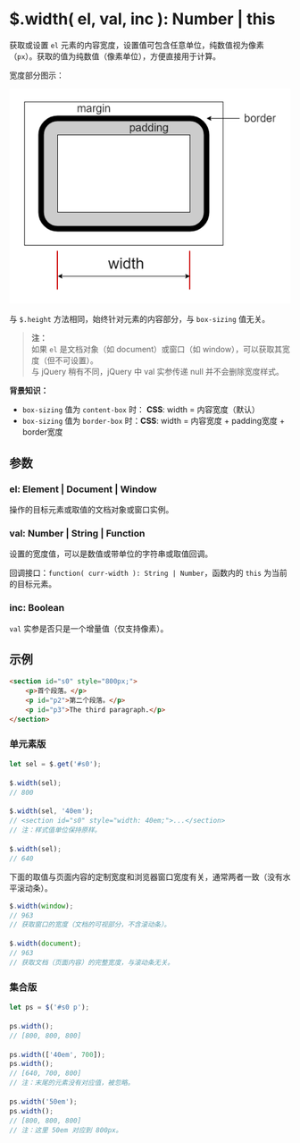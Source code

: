 # $.width( el, val, inc ): Number | this

获取或设置 `el` 元素的内容宽度，设置值可包含任意单位，纯数值视为像素（`px`）。获取的值为纯数值（像素单位），方便直接用于计算。

宽度部分图示：

![元素的宽度部分](images/width.png)

与 `$.height` 方法相同，始终针对元素的内容部分，与 `box-sizing` 值无关。

> **注：**<br>
> 如果 `el` 是文档对象（如 document）或窗口（如 window），可以获取其宽度（但不可设置）。<br>
> 与 jQuery 稍有不同，jQuery 中 val 实参传递 null 并不会删除宽度样式。<br>

**背景知识：**

- `box-sizing` 值为 `content-box` 时： **CSS**: width = 内容宽度（默认）
- `box-sizing` 值为 `border-box` 时：**CSS**: width = 内容宽度 + padding宽度 + border宽度


## 参数

### el: Element | Document | Window

操作的目标元素或取值的文档对象或窗口实例。


### val: Number | String | Function

设置的宽度值，可以是数值或带单位的字符串或取值回调。

回调接口：`function( curr-width ): String | Number`，函数内的 `this` 为当前的目标元素。


### inc: Boolean

`val` 实参是否只是一个增量值（仅支持像素）。


## 示例

```html
<section id="s0" style="800px;">
    <p>首个段落。</p>
    <p id="p2">第二个段落。</p>
    <p id="p3">The third paragraph.</p>
</section>
```


### 单元素版

```js
let sel = $.get('#s0');

$.width(sel);
// 800

$.width(sel, '40em');
// <section id="s0" style="width: 40em;">...</section>
// 注：样式值单位保持原样。

$.width(sel);
// 640
```

下面的取值与页面内容的定制宽度和浏览器窗口宽度有关，通常两者一致（没有水平滚动条）。

```js
$.width(window);
// 963
// 获取窗口的宽度（文档的可视部分，不含滚动条）。

$.width(document);
// 963
// 获取文档（页面内容）的完整宽度，与滚动条无关。
```


### 集合版

```js
let ps = $('#s0 p');

ps.width();
// [800, 800, 800]

ps.width(['40em', 700]);
ps.width();
// [640, 700, 800]
// 注：末尾的元素没有对应值，被忽略。

ps.width('50em');
ps.width();
// [800, 800, 800]
// 注：这里 50em 对应到 800px。
```
